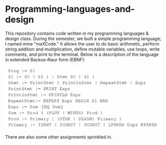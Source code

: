 # Programming-languages-and-design
This repository contains code written in my programming languages & design class.  During the semester, we built a simple programming language; I named mine "maXCode." It allows the user to do basic arithmetic, perform string addition and multiplication, define mutable variables, use loops, write comments, and print to the terminal. Below is a description of the language in extended Backus–Naur form (EBNF):

![EBNF loading](images/EBNF.png)

There are also some other assignments sprinkled in.